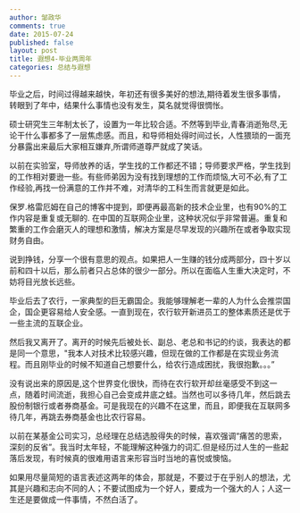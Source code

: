 ```yaml
---
author: 邹政华
comments: true
date: 2015-07-24
published: false 
layout: post
title: 遐想4-毕业两周年 
categories: 总结与遐想 
---
```


毕业之后，时间过得越来越快，年初还有很多美好的想法,期待着发生很多事情，转眼到了年中，结果什么事情也没有发生，莫名就觉得很惆怅。


硕士研究生三年制太长了，设置为一年比较合适。不然等到毕业,青春消逝殆尽,无论干什么事都多了一层焦虑感。而且，和导师相处得时间过长，人性猥琐的一面充分暴露出来最后大家相互嫌弃,所谓师道尊严就成了笑话。


以前在实验室，导师放养的话，学生找的工作都还不错；导师要求严格，学生找到的工作相对要逊一些。有些师弟因为没有找到理想的工作而烦恼,大可不必,有了工作经验,再找一份满意的工作并不难，对清华的工科生而言就更是如此。


保罗.格雷厄姆在自己的博客中提到，即便再最高新的技术企业里，也有90%的工作内容是重复或无聊的. 在中国的互联网企业里，这种状况似乎非常普遍。重复和繁重的工作会磨灭人的理想和激情，解决方案是尽早发现的兴趣所在或者争取实现财务自由。


说到挣钱，分享一个很有意思的观点。如果把人一生赚的钱分成两部分，四十岁以前和四十以后，那么前者只占总体的很少一部分。所以在面临人生重大决定时，不妨将目光放长远些。


毕业后去了农行，一家典型的巨无霸国企。我能够理解老一辈的人为什么会推崇国企，国企更容易给人安全感。一直到现在，农行软开新进员工的整体素质还是优于一些主流的互联企业。


然后我又离开了。离开的时候先后被处长、副总、老总和书记的约谈，我表达的都是同一个意思，"我本人对技术比较感兴趣，但现在做的工作都是在实现业务流程。而且刚毕业的时候不知道自己想要什么，给农行造成困扰，我很抱歉。。。”


没有说出来的原因是,这个世界变化很快，而待在农行软开却丝毫感受不到这一点，随着时间流逝，我担心自己会变成井底之蛙。当然也可以多待几年，然后跳去股份制银行或者券商基金。可是我现在的兴趣不在这里，而且，即便我在互联网多待几年，再跳去券商基金也比农行容易。



以前在某基金公司实习，总经理在总结选股得失的时候，喜欢强调“痛苦的思索，深刻的反省”。我当时太年轻，不能理解这种强力的词汇.但是经历过人生的一些起落后发现，有时候真的很难用语言来形容当时当地的喜悦或懊恼。



如果用尽量简短的语言表述这两年的体会，那就是，不要过于在乎别人的想法，尤其是兴趣和志向不同的人；不要试图成为一个好人，要成为一个强大的人；人这一生还是要做成一件事情，不然白活了。
